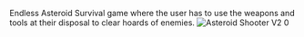 Endless Asteroid Survival game where the user has to use the weapons and tools at their disposal to clear hoards of enemies.
![Asteroid Shooter V2 0](https://github.com/Epicskylegend/Asteroid_Space_Shooter/assets/85533331/3040d64c-24ec-435f-84c4-e1f0377d23a5)
